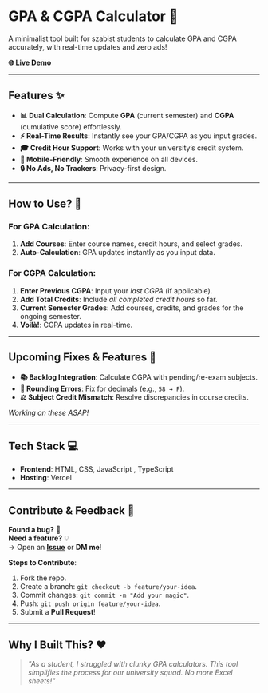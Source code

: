 # GPA & CGPA Calculator 🚀  

A minimalist tool built for szabist students to calculate GPA and CGPA accurately, with real-time updates and zero ads!  

**[🌐 Live Demo](https://arun-gpa-calculator.vercel.app/)**  

---

## Features ✨  
- **📊 Dual Calculation**: Compute **GPA** (current semester) and **CGPA** (cumulative score) effortlessly.  
- **⚡ Real-Time Results**: Instantly see your GPA/CGPA as you input grades.  
- **🎓 Credit Hour Support**: Works with your university’s credit system.  
- **📱 Mobile-Friendly**: Smooth experience on all devices.  
- **🔒 No Ads, No Trackers**: Privacy-first design.  

---

## How to Use? 📝  

### For **GPA Calculation**:  
1. **Add Courses**: Enter course names, credit hours, and select grades.  
2. **Auto-Calculation**: GPA updates instantly as you input data.  

### For **CGPA Calculation**:  
1. **Enter Previous CGPA**: Input your *last CGPA* (if applicable).  
2. **Add Total Credits**: Include *all completed credit hours* so far.  
3. **Current Semester Grades**: Add courses, credits, and grades for the ongoing semester.  
4. **Voilà!**: CGPA updates in real-time.  

---

## Upcoming Fixes & Features 🔧  
- **📚 Backlog Integration**: Calculate CGPA with pending/re-exam subjects.  
- **🎯 Rounding Errors**: Fix for decimals (e.g., `58 → F`).  
- **⚖️ Subject Credit Mismatch**: Resolve discrepancies in course credits.  

*Working on these ASAP!*  

---

## Tech Stack 💻  
- **Frontend**: HTML, CSS, JavaScript , TypeScript
- **Hosting**: Vercel  

---

## Contribute & Feedback 🤝  
**Found a bug?** 🐞  
**Need a feature?** 💡  
→ Open an **[Issue](https://github.com/your-username/repo-name/issues)** or **DM me**!  

**Steps to Contribute**:  
1. Fork the repo.  
2. Create a branch: `git checkout -b feature/your-idea`.  
3. Commit changes: `git commit -m "Add your magic"`.  
4. Push: `git push origin feature/your-idea`.  
5. Submit a **Pull Request**!  

---

## Why I Built This? ❤️  
> *"As a student, I struggled with clunky GPA calculators. This tool simplifies the process for our university squad. No more Excel sheets!"*  
